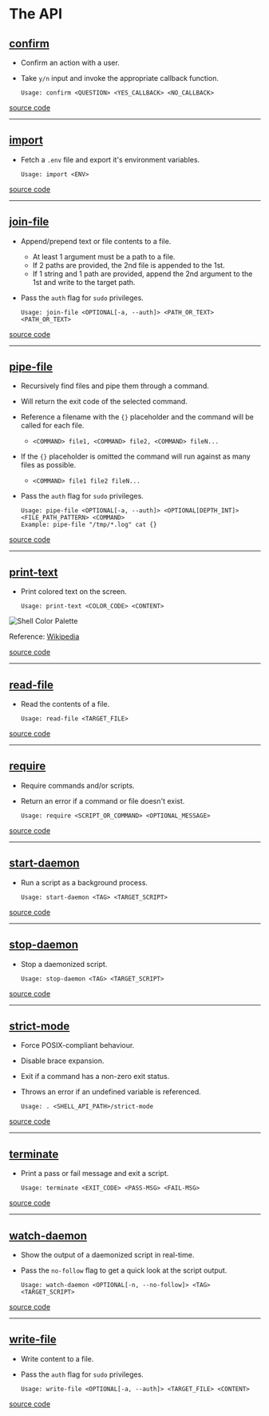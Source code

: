 # The API

## [confirm](#confirm)

- Confirm an action with a user.
- Take `y/n` input and invoke the appropriate callback function.

      Usage: confirm <QUESTION> <YES_CALLBACK> <NO_CALLBACK>

[source code](../shell/confirm)

---

## [import](#import)

- Fetch a `.env` file and export it's environment variables.

      Usage: import <ENV>

[source code](../shell/import)

---

## [join-file](#join-file)

- Append/prepend text or file contents to a file.
  - At least 1 argument must be a path to a file.
  - If 2 paths are provided, the 2nd file is appended to the 1st.
  - If 1 string and 1 path are provided, append the 2nd argument to the 1st and write to the target path.
- Pass the `auth` flag for `sudo` privileges.

      Usage: join-file <OPTIONAL[-a, --auth]> <PATH_OR_TEXT> <PATH_OR_TEXT>

[source code](../shell/join-file)

---

## [pipe-file](#pipe-file)

- Recursively find files and pipe them through a command.
- Will return the exit code of the selected command.
- Reference a filename with the `{}` placeholder and the command will be called for each file.
  - `<COMMAND> file1, <COMMAND> file2, <COMMAND> fileN...`
- If the `{}` placeholder is omitted the command will run against as many files as possible.
  - `<COMMAND> file1 file2 fileN...`
- Pass the `auth` flag for `sudo` privileges.

      Usage: pipe-file <OPTIONAL[-a, --auth]> <OPTIONAL[DEPTH_INT]> <FILE_PATH_PATTERN> <COMMAND>
      Example: pipe-file "/tmp/*.log" cat {}

[source code](../shell/pipe-file)

---

## [print-text](#print-text)

- Print colored text on the screen.

      Usage: print-text <COLOR_CODE> <CONTENT>

![Shell Color Palette](https://github.com/abbotto/shell-api/raw/master/doc/asset/shell-color-palette.png "Shell Color Palette")

Reference: [Wikipedia](https://en.wikipedia.org/wiki/ANSI_escape_code#8-bit)

[source code](../shell/print-text)

---

## [read-file](#read-file)

- Read the contents of a file.

      Usage: read-file <TARGET_FILE>

[source code](../shell/read-file)

---

## [require](#require)

- Require commands and/or scripts.
- Return an error if a command or file doesn't exist.

      Usage: require <SCRIPT_OR_COMMAND> <OPTIONAL_MESSAGE>

[source code](../shell/require)

---

## [start-daemon](#start-daemon)

- Run a script as a background process.

      Usage: start-daemon <TAG> <TARGET_SCRIPT>

[source code](../shell/start-daemon)

---

## [stop-daemon](#stop-daemon)

- Stop a daemonized script.

      Usage: stop-daemon <TAG> <TARGET_SCRIPT>

[source code](../shell/stop-daemon)

---

## [strict-mode](#strict-mode)

- Force POSIX-compliant behaviour.
- Disable brace expansion.
- Exit if a command has a non-zero exit status.
- Throws an error if an undefined variable is referenced.

      Usage: . <SHELL_API_PATH>/strict-mode

[source code](../shell/strict-mode)

---

## [terminate](#terminate)

- Print a pass or fail message and exit a script.

      Usage: terminate <EXIT_CODE> <PASS-MSG> <FAIL-MSG>

[source code](../shell/terminate)

---

## [watch-daemon](#watch-daemon)

- Show the output of a daemonized script in real-time.
- Pass the `no-follow` flag to get a quick look at the script output.

      Usage: watch-daemon <OPTIONAL[-n, --no-follow]> <TAG> <TARGET_SCRIPT>

[source code](../shell/watch-daemon)

---

## [write-file](#write-file)

- Write content to a file.
- Pass the `auth` flag for `sudo` privileges.

      Usage: write-file <OPTIONAL[-a, --auth]> <TARGET_FILE> <CONTENT>

[source code](../shell/write-file)
